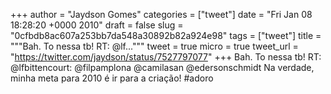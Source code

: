 
+++
author = "Jaydson Gomes"
categories = ["tweet"]
date = "Fri Jan 08 18:28:20 +0000 2010"
draft = false
slug = "0cfbdb8ac607a253bb7da548a30892b82a924e98"
tags = ["tweet"]
title = """Bah. To nessa tb! RT: @lf..."""
tweet = true
micro = true
tweet_url = "https://twitter.com/jaydson/status/7527797077"
+++
Bah. To nessa tb! RT: @lfbittencourt: @filpamplona @camilasan @edersonschmidt Na verdade, minha meta para 2010 é ir para a criação! #adoro

